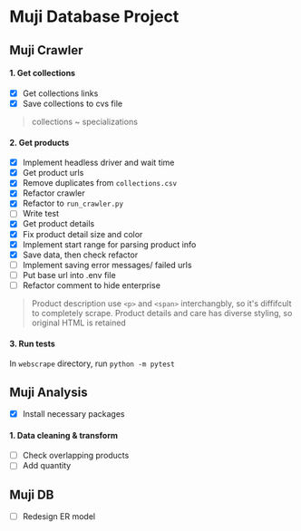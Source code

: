 # Muji Database Project

## Muji Crawler

#### 1. Get collections
- [x] Get collections links
- [x] Save collections to cvs file

> collections ~ specializations

#### 2. Get products
- [x] Implement headless driver and wait time
- [x] Get product urls
- [x] Remove duplicates from `collections.csv`
- [x] Refactor crawler
- [x] Refactor to `run_crawler.py`
- [ ] Write test
- [x] Get product details
- [x] Fix product detail size and color
- [x] Implement start range for parsing product info
- [x] Save data, then check refactor
- [ ] Implement saving error messages/ failed urls
- [ ] Put base url into .env file
- [ ] Refactor comment to hide enterprise

> Product description use `<p>` and `<span>` interchangbly, so it's diffifcult to completely scrape. Product details and care has diverse styling, so original HTML is retained

#### 3. Run tests

In `webscrape` directory, run `python -m pytest`

## Muji Analysis
- [x] Install necessary packages

#### 1. Data cleaning & transform
- [ ] Check overlapping products
- [ ] Add quantity

## Muji DB
- [ ] Redesign ER model

